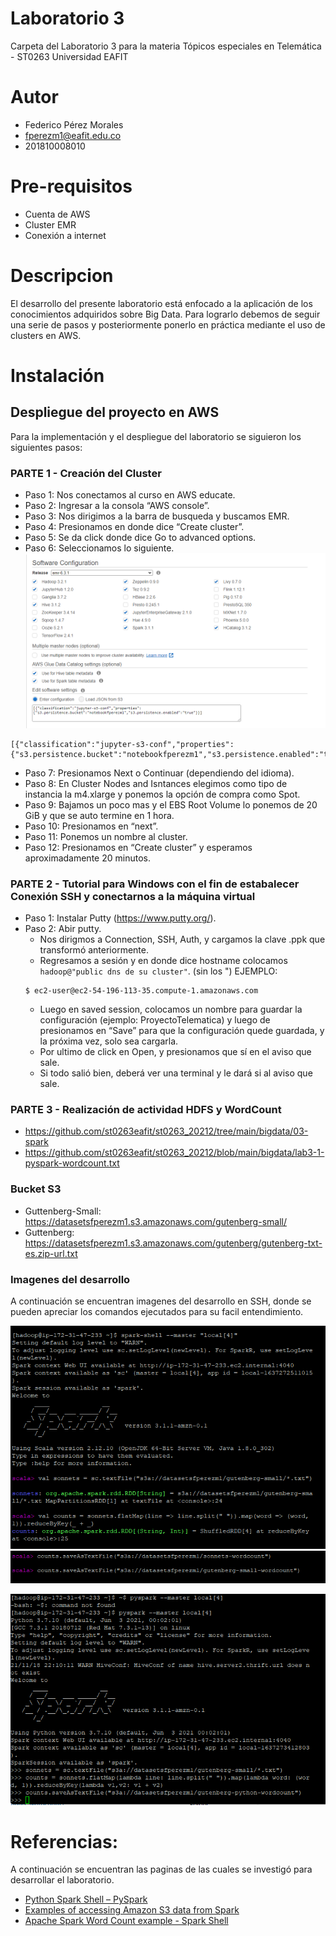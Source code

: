 # Laboratorio 3

Carpeta del Laboratorio 3 para la materia Tópicos especiales en Telemática - ST0263
Universidad EAFIT

# Autor

+ Federico Pérez Morales
+ fperezm1@eafit.edu.co
+ 201810008010

# Pre-requisitos

+ Cuenta de AWS
+ Cluster EMR
+ Conexión a internet

# Descripcion

El desarrollo del presente laboratorio está enfocado a la aplicación de los conocimientos adquiridos sobre Big Data.
Para lograrlo debemos de seguir una serie de pasos y posteriormente ponerlo en práctica mediante el uso de clusters en AWS.

# Instalación

## Despliegue del proyecto en AWS

Para la implementación y el despliegue del laboratorio se siguieron los siguientes pasos:

### PARTE 1 - Creación del Cluster

+ Paso 1: Nos conectamos al curso en AWS educate.
+ Paso 2: Ingresar a la consola “AWS console”.
+ Paso 3: Nos dirigimos a la barra de busqueda y buscamos EMR.
+ Paso 4: Presionamos en donde dice “Create cluster”.
+ Paso 5: Se da click donde dice Go to advanced options.
+ Paso 6: Seleccionamos lo siguiente.
![](softwareconfig.png)
```
[{"classification":"jupyter-s3-conf","properties":{"s3.persistence.bucket":"notebookfperezm1","s3.persistence.enabled":"true"}}]
```
+ Paso 7: Presionamos Next o Continuar (dependiendo del idioma).
+ Paso 8: En Cluster Nodes and Isntances elegimos como tipo de instancia la m4.xlarge y ponemos la opción de compra como Spot.
+ Paso 9: Bajamos un poco mas y el EBS Root Volume lo ponemos de 20 GiB y que se auto termine en 1 hora.
+ Paso 10: Presionamos en “next”.
+ Paso 11: Ponemos un nombre al cluster.
+ Paso 12: Presionamos en “Create cluster” y esperamos aproximadamente 20 minutos.

### PARTE 2 - Tutorial para Windows con el fin de estabalecer Conexión SSH y conectarnos a la máquina virtual

+ Paso 1: Instalar Putty (<https://www.putty.org/>).
+ Paso 2: Abir putty.
    + Nos dirigmos a Connection, SSH, Auth, y cargamos la clave .ppk que transformó anteriormente.
    + Regresamos a sesión y en donde dice hostname colocamos ``` hadoop@"public dns de su cluster" ```. (sin los ")
    EJEMPLO:
    ```
    $ ec2-user@ec2-54-196-113-35.compute-1.amazonaws.com
    ```
    + Luego en saved session, colocamos un nombre para guardar la configuración (ejemplo: ProyectoTelematica) y luego de presionamos en “Save” para que la configuración quede guardada, y la próxima vez, solo sea cargarla.
    + Por ultimo de click en Open, y presionamos que sí en el aviso que sale.
    + Si todo salió bien, deberá ver una terminal y le dará si al aviso que sale.

### PARTE 3 - Realización de actividad HDFS y WordCount

+ https://github.com/st0263eafit/st0263_20212/tree/main/bigdata/03-spark
+ https://github.com/st0263eafit/st0263_20212/blob/main/bigdata/lab3-1-pyspark-wordcount.txt

### Bucket S3

+ Guttenberg-Small: https://datasetsfperezm1.s3.amazonaws.com/gutenberg-small/
+ Guttenberg: https://datasetsfperezm1.s3.amazonaws.com/gutenberg/gutenberg-txt-es.zip-url.txt

### Imagenes del desarrollo

A continuación se encuentran imagenes del desarrollo en SSH, donde se pueden apreciar los comandos ejecutados para su facil entendimiento.

![](EMR-SSH1.png)
![](EMR-SSH2.png)

![](PYTHON-EMR-SSH.png)

# Referencias:
A continuación se encuentran las paginas de las cuales se investigó para desarrollar el laboratorio.

+ [Python Spark Shell – PySpark](https://www.tutorialkart.com/apache-spark/python-spark-shell-pyspark-example/)
+ [Examples of accessing Amazon S3 data from Spark](https://docs.cloudera.com/runtime/7.2.10/developing-spark-applications/topics/spark-examples-of-accessing-s3-data-from-spark.html)
+ [Apache Spark Word Count example - Spark Shell](https://www.youtube.com/watch?v=HQTB3hlLD6E)
